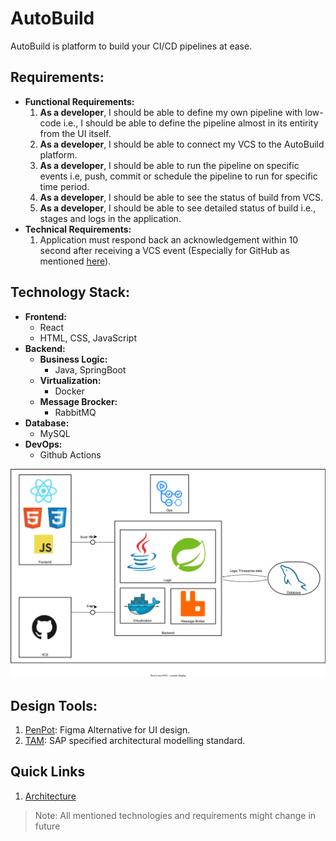 # AutoBuild

AutoBuild is platform to build your CI/CD pipelines at ease.

## Requirements:
- **Functional Requirements:**
    1. **As a developer**, I should be able to define my own pipeline with low-code i.e., I should be able to define the pipeline almost in its entirity from the UI itself.
    2. **As a developer**, I should be able to connect my VCS to the AutoBuild platform.
    3. **As a developer**, I should be able to run the pipeline on specific events i.e, push, commit or schedule the pipeline to run for specific time period.
    4. **As a developer**, I should be able to see the status of build from VCS.
    5. **As a developer**, I should be able to see detailed status of build i.e., stages and logs in the application.
- **Technical Requirements:**
    1. Application must respond back an acknowledgement within 10 second after receiving a VCS event (Especially for GitHub as mentioned [here](https://docs.github.com/en/webhooks/using-webhooks/handling-webhook-deliveries#javascript-example)).

## Technology Stack:
- **Frontend:**
    - React
    - HTML, CSS, JavaScript
- **Backend:**
    - **Business Logic:**
        - Java, SpringBoot
    - **Virtualization:**
        - Docker
    - **Message Brocker:**
        - RabbitMQ
- **Database:**
    - MySQL
- **DevOps:**
    - Github Actions

![tech stack](./architecture/drawio/img/techstack.svg)

## Design Tools:
1. [PenPot](https://design.penpot.app/#/dashboard/recent?team-id=e7c79b0d-7aa0-808c-8006-bb3c3d557ad4): Figma Alternative for UI design. 
2. [TAM](https://help.sap.com/docs/SAP_POWERDESIGNER/1cc460ad80f446e6a9d19303919ee269/c818cfa96e1b1014abb5d137d4620b1e.html): SAP specified architectural modelling standard.

## Quick Links
1. [Architecture](./architecture/architecture.md)

> Note: All mentioned technologies and requirements might change in future